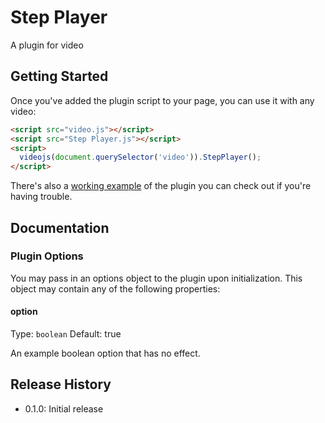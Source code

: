 # Step Player

A plugin for video

## Getting Started

Once you've added the plugin script to your page, you can use it with any video:

```html
<script src="video.js"></script>
<script src="Step Player.js"></script>
<script>
  videojs(document.querySelector('video')).StepPlayer();
</script>
```

There's also a [working example](example.html) of the plugin you can check out if you're having trouble.

## Documentation
### Plugin Options

You may pass in an options object to the plugin upon initialization. This
object may contain any of the following properties:

#### option
Type: `boolean`
Default: true

An example boolean option that has no effect.

## Release History

 - 0.1.0: Initial release
